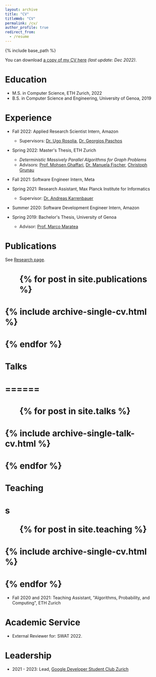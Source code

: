```yaml
---
layout: archive
title: "CV"
titleWeb: "CV"
permalink: /cv/
author_profile: true
redirect_from:
  - /resume
---
```


{% include base_path %}

You can download <a href="https://JeffG22.github.io/files/jgiliberti_CV.pdf">a copy of my CV here</a> <i>(last update: Dec 2022)</i>.

Education
======
* M.S. in Computer Science, ETH Zurich, 2022
* B.S. in Computer Science and Engineering, University of Genoa, 2019


Experience
====== 
* Fall 2022: Applied Research Scientist Intern, Amazon
  * Supervisors: <a href="https://urosolia.github.io/">Dr. Ugo Rosolia</a>, <a href="https://scholar.google.com/citations?user=W_uLyhYAAAAJ&hl=en">Dr. Georgios Paschos</a>

* Spring 2022: Master's Thesis, ETH Zurich
  * *Deterministic Massively Parallel Algorithms for Graph Problems*
  * Advisors: <a href="http://people.csail.mit.edu/ghaffari/">Prof. Mohsen Ghaffari</a>, <a href="https://people.inf.ethz.ch/fiscmanu/">Dr. Manuela Fischer</a>, <a href="https://people.inf.ethz.ch/cgrunau/">Christoph Grunau</a>

* Fall 2021: Software Engineer Intern, Meta

* Spring 2021: Research Assistant, Max Planck Institute for Informatics
  * Supervisor: <a href="https://www.mpi-inf.mpg.de/departments/algorithms-complexity/research/combinatorial-optimization">Dr. Andreas Karrenbauer</a>

* Summer 2020: Software Development Engineer Intern, Amazon

* Spring 2019: Bachelor's Thesis, University of Genoa
  * Advisor: <a href="http://www.star.dist.unige.it/~marco/">Prof. Marco Maratea</a>
  
Publications
======
  See <a href="https://JeffG22.github.io/research">Research page</a>.
#  <ul>{% for post in site.publications %}
#    {% include archive-single-cv.html %}
#  {% endfor %}</ul>
#  
# Talks
# ======
#  <ul>{% for post in site.talks %}
#    {% include archive-single-talk-cv.html %}
#  {% endfor %}</ul> 
  
Teaching
======
#  s<ul>{% for post in site.teaching %}
#    {% include archive-single-cv.html %}
#  {% endfor %}</ul> 
  * Fall 2020 and 2021: Teaching Assistant, "Algorithms, Probability, and Computing", ETH Zurich
  
Academic Service 
======
* External Reviewer for: SWAT 2022.

Leadership
======
* 2021 - 2023: Lead, <a href="https://gdsc.community.dev/eth-zurich/">Google Developer Student Club Zurich</a>
